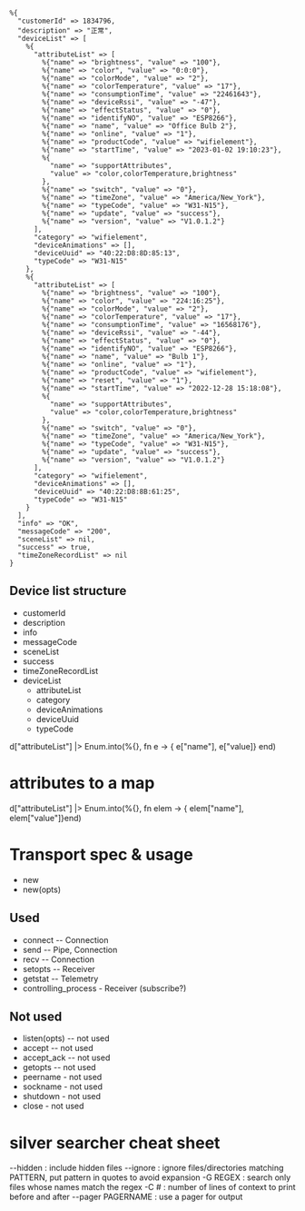 ```
%{
  "customerId" => 1834796,
  "description" => "正常",
  "deviceList" => [
    %{
      "attributeList" => [
        %{"name" => "brightness", "value" => "100"},
        %{"name" => "color", "value" => "0:0:0"},
        %{"name" => "colorMode", "value" => "2"},
        %{"name" => "colorTemperature", "value" => "17"},
        %{"name" => "consumptionTime", "value" => "22461643"},
        %{"name" => "deviceRssi", "value" => "-47"},
        %{"name" => "effectStatus", "value" => "0"},
        %{"name" => "identifyNO", "value" => "ESP8266"},
        %{"name" => "name", "value" => "Office Bulb 2"},
        %{"name" => "online", "value" => "1"},
        %{"name" => "productCode", "value" => "wifielement"},
        %{"name" => "startTime", "value" => "2023-01-02 19:10:23"},
        %{
          "name" => "supportAttributes",
          "value" => "color,colorTemperature,brightness"
        },
        %{"name" => "switch", "value" => "0"},
        %{"name" => "timeZone", "value" => "America/New_York"},
        %{"name" => "typeCode", "value" => "W31-N15"},
        %{"name" => "update", "value" => "success"},
        %{"name" => "version", "value" => "V1.0.1.2"}
      ],
      "category" => "wifielement",
      "deviceAnimations" => [],
      "deviceUuid" => "40:22:D8:8D:85:13",
      "typeCode" => "W31-N15"
    },
    %{
      "attributeList" => [
        %{"name" => "brightness", "value" => "100"},
        %{"name" => "color", "value" => "224:16:25"},
        %{"name" => "colorMode", "value" => "2"},
        %{"name" => "colorTemperature", "value" => "17"},
        %{"name" => "consumptionTime", "value" => "16568176"},
        %{"name" => "deviceRssi", "value" => "-44"},
        %{"name" => "effectStatus", "value" => "0"},
        %{"name" => "identifyNO", "value" => "ESP8266"},
        %{"name" => "name", "value" => "Bulb 1"},
        %{"name" => "online", "value" => "1"},
        %{"name" => "productCode", "value" => "wifielement"},
        %{"name" => "reset", "value" => "1"},
        %{"name" => "startTime", "value" => "2022-12-28 15:18:08"},
        %{
          "name" => "supportAttributes",
          "value" => "color,colorTemperature,brightness"
        },
        %{"name" => "switch", "value" => "0"},
        %{"name" => "timeZone", "value" => "America/New_York"},
        %{"name" => "typeCode", "value" => "W31-N15"},
        %{"name" => "update", "value" => "success"},
        %{"name" => "version", "value" => "V1.0.1.2"}
      ],
      "category" => "wifielement",
      "deviceAnimations" => [],
      "deviceUuid" => "40:22:D8:8B:61:25",
      "typeCode" => "W31-N15"
    }
  ],
  "info" => "OK",
  "messageCode" => "200",
  "sceneList" => nil,
  "success" => true,
  "timeZoneRecordList" => nil
}
```

## Device list structure
* customerId
* description
* info
* messageCode
* sceneList
* success
* timeZoneRecordList
* deviceList
    * attributeList
    * category
    * deviceAnimations
    * deviceUuid
    * typeCode

d["attributeList"] |> Enum.into(%{}, fn e -> { e["name"], e["value]} end)
# attributes to a map
d["attributeList"] |> Enum.into(%{}, fn elem -> { elem["name"], elem["value"]}end)

# Transport spec & usage
* new
* new(opts)

## Used
* connect -- Connection
* send -- Pipe, Connection
* recv -- Connection
* setopts -- Receiver
* getstat -- Telemetry
* controlling_process - Receiver (subscribe?)
## Not used
* listen(opts) -- not used
* accept -- not used
* accept_ack -- not used
* getopts -- not used
* peername - not used
* sockname - not used
* shutdown - not used
* close - not used

# silver searcher cheat sheet
--hidden : include hidden files
--ignore : ignore files/directories matching PATTERN, put pattern in quotes to avoid expansion
-G REGEX : search only files whose names match the regex
-C # : number of lines of context to print before and after
--pager PAGERNAME : use a pager for output